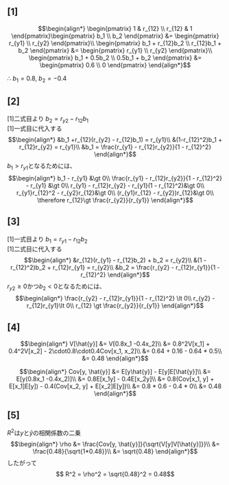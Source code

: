 ## [1]

$$\begin{align*}
\begin{pmatrix}
1 & r_{12} \\ r_{12} & 1
\end{pmatrix}\begin{pmatrix}
b_1 \\ b_2
\end{pmatrix} &= \begin{pmatrix}
r_{y1} \\ r_{y2}
\end{pmatrix}\\
\begin{pmatrix}
b_1 + r_{12}b_2 \\ r_{12}b_1 + b_2
\end{pmatrix} &= \begin{pmatrix}
r_{y1} \\ r_{y2}
\end{pmatrix}\\
\begin{pmatrix}
b_1 + 0.5b_2 \\ 0.5b_1 + b_2
\end{pmatrix} &= \begin{pmatrix}
0.6 \\ 0
\end{pmatrix}
\end{align*}$$

$\therefore$ $b_1 = 0.8$, $b_2 = -0.4$

## [2]
[1]二式目より $b_2 = r_{y2} - r_{12}b_1$  
[1]一式目に代入する
$$\begin{align*}
&b_1 +r_{12}(r_{y2} - r_{12}b_1) = r_{y1}\\
&(1-r_{12}^2)b_1 + r_{12}r_{y2} = r_{y1}\\
&b_1 = \frac{r_{y1} - r_{12}r_{y2}}{1 - r_{12}^2}
\end{align*}$$
$b_1 \gt r_{y1}$となるためには、
$$\begin{align*}
b_1 - r_{y1} &\gt 0\\
\frac{r_{y1} - r_{12}r_{y2}}{1 - r_{12}^2} - r_{y1} &\gt 0\\
r_{y1} - r_{12}r_{y2} - r_{y1}(1 - r_{12}^2)&\gt 0\\
r_{y1}r_{12}^2 - r_{y2}r_{12}&\gt 0\\
(r_{y1}r_{12} - r_{y2})r_{12}&\gt 0\\
\therefore r_{12}\gt \frac{r_{y2}}{r_{y1}}
\end{align*}$$

## [3]
[1]一式目より $b_1 = r_{y1} - r_{12}b_2$  
[1]二式目に代入する
$$\begin{align*}
&r_{12}(r_{y1} - r_{12}b_2) + b_2 = r_{y2}\\
&(1 - r_{12}^2)b_2 + r_{12}r_{y1} = r_{y2}\\
&b_2 = \frac{r_{y2} - r_{12}r_{y1}}{1 - r_{12}^2}
\end{align*}$$
$r_{y2}\ge0$かつ$b_2 \lt 0$となるためには、
$$\begin{align*}
\frac{r_{y2} - r_{12}r_{y1}}{1 - r_{12}^2} \lt 0\\
r_{y2} - r_{12}r_{y1}\lt 0\\
r_{12} \gt \frac{r_{y2}}{r_{y1}}
\end{align*}$$

## [4]
$$\begin{align*}
V[\hat{y}] &= V[0.8x_1 -0.4x_2]\\
&= 0.8^2V[x_1] + 0.4^2V[x_2] - 2\cdot0.8\cdot0.4Cov[x_1, x_2]\\
&= 0.64 + 0.16 - 0.64 * 0.5\\
&= 0.48
\end{align*}$$

$$\begin{align*}
Cov[y, \hat{y}] &= E[y\hat{y}] - E[y]E[\hat{y}]\\
&= E[y(0.8x_1 -0.4x_2)]\\
&= 0.8E[x_1y] - 0.4E[x_2y]\\
&= 0.8(Cov[x_1, y] + E[x_1]E[y]) - 0.4(Cov[x_2, y] + E[x_2]E[y])\\
&= 0.8 * 0.6 - 0.4 * 0\\
&= 0.48
\end{align*}$$

## [5]
$R^2$は$y$と$\hat{y}$の相関係数の二乗
$$\begin{align*}
\rho &= \frac{Cov[y, \hat{y}]}{\sqrt{V[y]V[\hat{y}]}}\\
&= \frac{0.48}{\sqrt{1*0.48}}\\
&= \sqrt{0.48}
\end{align*}$$
したがって
$$
R^2 = \rho^2 = \sqrt{0.48}^2
 = 0.48$$

